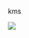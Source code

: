 kms

[![](https://visitcount.itsvg.in/api?id=TeemSucks&label=Profile%20Views&color=6&icon=0&pretty=true)](https://visitcount.itsvg.in)

